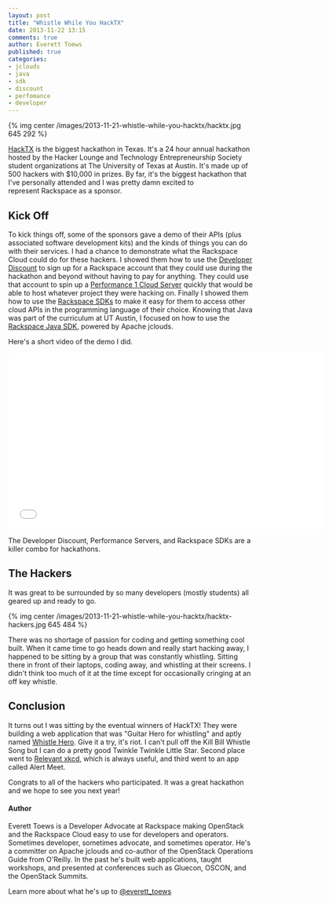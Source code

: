 ```yaml
---
layout: post
title: "Whistle While You HackTX"
date: 2013-11-22 13:15
comments: true
author: Everett Toews
published: true
categories:
- jclouds
- java
- sdk
- discount
- perfomance
- developer
---
```

{% img center /images/2013-11-21-whistle-while-you-hacktx/hacktx.jpg 645 292 %} 

[HackTX](http://hacktx.com/) is the biggest hackathon in Texas. It's a 24 hour annual hackathon hosted by the Hacker Lounge and Technology Entrepreneurship Society student organizations at The University of Texas at Austin. It's made up of 500 hackers with $10,000 in prizes. By far, it's the biggest hackathon that I've personally attended and I was pretty damn excited to represent Rackspace as a sponsor.

<!--more-->

## Kick Off

To kick things off, some of the sponsors gave a demo of their APIs (plus associated software development kits) and the kinds of things you can do with their services. I had a chance to demonstrate what the Rackspace Cloud could do for these hackers. I showed them how to use the [Developer Discount](http://developer.rackspace.com/devtrial/) to sign up for a Rackspace account that they could use during the hackathon and beyond without having to pay for anything. They could use that account to spin up a [Performance 1 Cloud Server](http://developer.rackspace.com/blog/welcome-to-performance-cloud-servers-have-some-benchmarks.html) quickly that would be able to host whatever project they were hacking on. Finally I showed them how to use the [Rackspace SDKs](http://developer.rackspace.com/#home-sdks) to make it easy for them to access other cloud APIs in the programming language of their choice. Knowing that Java was part of the curriculum at UT Austin, I focused on how to use the [Rackspace Java SDK](http://jclouds.apache.org/documentation/quickstart/rackspace/), powered by Apache jclouds.

Here's a short video of the demo I did.

<center><iframe width="640" height="360" src="//www.youtube.com/embed/H05ljouBtzY?rel=0" frameborder="0" allowfullscreen></iframe></center>

The Developer Discount, Performance Servers, and Rackspace SDKs are a killer combo for hackathons.

## The Hackers

It was great to be surrounded by so many developers (mostly students) all geared up and ready to go.

{% img center /images/2013-11-21-whistle-while-you-hacktx/hacktx-hackers.jpg 645 484 %}

There was no shortage of passion for coding and getting something cool built. When it came time to go heads down and really start hacking away, I happened to be sitting by a group that was constantly whistling. Sitting there in front of their laptops, coding away, and whistling at their screens. I didn't think too much of it at the time except for occasionally cringing at an off key whistle.

## Conclusion

It turns out I was sitting by the eventual winners of HackTX! They were building a web application that was "Guitar Hero for whistling" and aptly named [Whistle Hero](http://whistle.riceapps.org/). Give it a try, it's riot. I can't pull off the Kill Bill Whistle Song but I can do a pretty good Twinkle Twinkle Little Star. Second place went to [Relevant xkcd](http://relevantxkcd.appspot.com/), which is always useful, and third went to an app called Alert Meet.

Congrats to all of the hackers who participated. It was a great hackathon and we hope to see you next year!

#### Author

Everett Toews is a Developer Advocate at Rackspace making OpenStack and the Rackspace Cloud easy to use for developers and operators. Sometimes developer, sometimes advocate, and sometimes operator. He's a committer on Apache jclouds and co-author of the OpenStack Operations Guide from O'Reilly. In the past he's built web applications, taught workshops, and presented at conferences such as Gluecon, OSCON, and the OpenStack Summits.

Learn more about what he's up to [@everett_toews](http://twitter.com/everett_toews)

